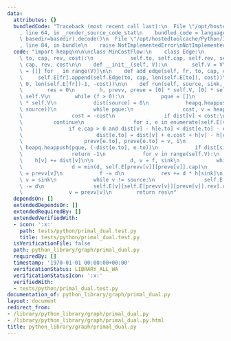 ```yaml
---
data:
  attributes: {}
  bundledCode: "Traceback (most recent call last):\n  File \"/opt/hostedtoolcache/Python/3.8.5/x64/lib/python3.8/site-packages/onlinejudge_verify/documentation/build.py\"\
    , line 64, in _render_source_code_stat\n    bundled_code = language.bundle(stat.path,\
    \ basedir=basedir).decode()\n  File \"/opt/hostedtoolcache/Python/3.8.5/x64/lib/python3.8/site-packages/onlinejudge_verify/languages/python.py\"\
    , line 84, in bundle\n    raise NotImplementedError\nNotImplementedError\n"
  code: "import heapq\n\n\nclass MinCostFlow:\n    class Edge:\n        def __init__(self,\
    \ to, cap, rev, cost):\n            self.to, self.cap, self.rev, self.cost = to,\
    \ cap, rev, cost\n\n    def __init__(self, V):\n        self.V = V\n        self.E\
    \ = [[] for _ in range(V)]\n\n    def add_edge(self, fr, to, cap, cost):\n   \
    \     self.E[fr].append(self.Edge(to, cap, len(self.E[to]), cost))\n        self.E[to].append(self.Edge(fr,\
    \ 0, len(self.E[fr])-1, -cost))\n\n    def run(self, source, sink, f, INF=10**5):\n\
    \        res = 0\n        h, prevv, preve = [0] * self.V, [0] * self.V, [0] *\
    \ self.V\n        while (f > 0):\n            pque = []\n            dist = [INF]\
    \ * self.V\n            dist[source] = 0\n            heapq.heappush(pque, (0,\
    \ source))\n            while pque:\n                cost, v = heapq.heappop(pque)\n\
    \                cost = -cost\n                if dist[v] < cost:\n          \
    \          continue\n                for i, e in enumerate(self.E[v]):\n     \
    \               if e.cap > 0 and dist[v] - h[e.to] < dist[e.to] - e.cost - h[v]:\n\
    \                        dist[e.to] = dist[v] + e.cost + h[v] - h[e.to]\n    \
    \                    prevv[e.to], preve[e.to] = v, i\n                       \
    \ heapq.heappush(pque, (-dist[e.to], e.to))\n            if dist[sink] == INF:\n\
    \                return -1\n            for v in range(self.V):\n            \
    \    h[v] += dist[v]\n\n            d, v = f, sink\n            while v != source:\n\
    \                d = min(d, self.E[prevv[v]][preve[v]].cap)\n                v\
    \ = prevv[v]\n            f -= d\n            res += d * h[sink]\n           \
    \ v = sink\n            while v != source:\n                self.E[prevv[v]][preve[v]].cap\
    \ -= d\n                self.E[v][self.E[prevv[v]][preve[v]].rev].cap += d\n \
    \               v = prevv[v]\n        return res\n"
  dependsOn: []
  extendedDependsOn: []
  extendedRequiredBy: []
  extendedVerifiedWith:
  - icon: ':x:'
    path: tests/python/primal_dual.test.py
    title: tests/python/primal_dual.test.py
  isVerificationFile: false
  path: python_library/graph/primal_dual.py
  requiredBy: []
  timestamp: '1970-01-01 00:00:00+00:00'
  verificationStatus: LIBRARY_ALL_WA
  verificationStatusIcon: ':x:'
  verifiedWith:
  - tests/python/primal_dual.test.py
documentation_of: python_library/graph/primal_dual.py
layout: document
redirect_from:
- /library/python_library/graph/primal_dual.py
- /library/python_library/graph/primal_dual.py.html
title: python_library/graph/primal_dual.py
---
```

